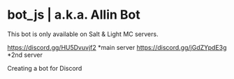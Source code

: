 # bot_js | a.k.a. Allin Bot
This bot is only available on Salt & Light MC servers.


https://discord.gg/HU5Dvuvjf2 *main server
https://discord.gg/jGdZYpdE3g *2nd server


Creating a bot for Discord
